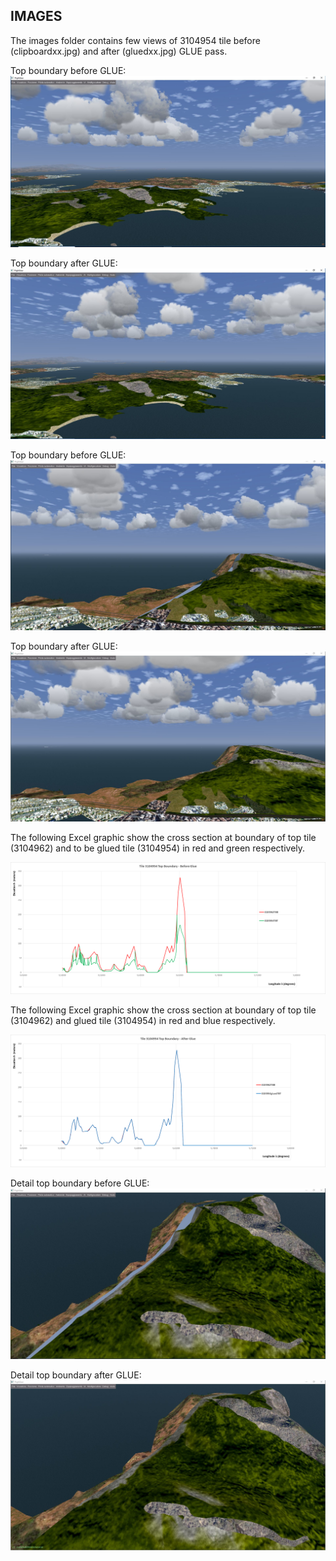 ## IMAGES ##

The images folder contains few views of 3104954 tile before (clipboardxx.jpg) and after (gluedxx.jpg) GLUE pass.

Top boundary before GLUE:
![Tile 3104954 top boundary before glue](/IMAGES/Clipboard01.jpg)

Top boundary after GLUE:
![Tile 3104954 top boundary after glue](/IMAGES/glued01.jpg)

Top boundary before GLUE:
![Tile 3104954 top boundary before glue](/IMAGES/Clipboard02.jpg)

Top boundary after GLUE:
![Tile 3104954 top boundary after glue](/IMAGES/glued02.jpg)

The following Excel graphic show the cross section at boundary of top tile (3104962) and to be glued tile (3104954) in red and green respectively.

![Cross section at top boundary before glue](/IMAGES/TBTbefore.png)

The following Excel graphic show the cross section at boundary of top tile (3104962) and glued tile (3104954) in red and blue respectively.

![Cross section at top boundary after glue](/IMAGES/TBTafter.png)

Detail top boundary before GLUE:
![Tile 3104954 top boundary before glue](/IMAGES/Clipboard03.jpg)

Detail top boundary after GLUE:
![Tile 3104954 left boundary after glue](/IMAGES/glued03.jpg)
